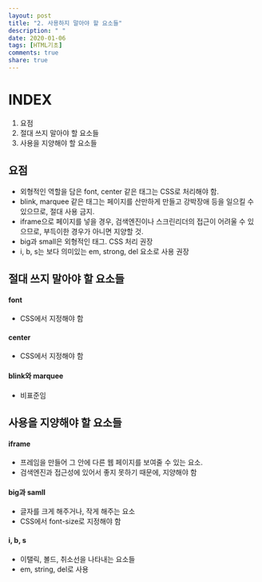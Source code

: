 ```yaml
---
layout: post
title: "2. 사용하지 말아야 할 요소들"
description: " "
date: 2020-01-06
tags: [HTML기초]
comments: true
share: true
---
```


# INDEX

1. 요점
2. 절대 쓰지 말아야 할 요소들
3. 사용을 지양해야 할 요소들



## 요점

- 외형적인 역할을 담은 font, center 같은 태그는 CSS로 처리해야 함.
- blink, marquee 같은 태그는 페이지를 산만하게 만들고 강박장애 등을 일으킬 수 있으므로, 절대 사용 금지.
- iframe으로 페이지를 넣을 경우, 검색엔진이나 스크린리더의 접근이 어려울 수 있으므로, 부득이한 경우가 아니면 지양할 것.
- big과 small은 외형적인 태그. CSS 처리 권장
- i, b, s는 보다 의미있는 em, strong, del 요소로 사용 권장

 

## 절대 쓰지 말아야 할 요소들

#### font

- CSS에서 지정해야 함

#### center

- CSS에서 지정해야 함

#### blink와 marquee

- 비표준임

 

## 사용을 지양해야 할 요소들

#### iframe

- 프레임을 만들어 그 안에 다른 웹 페이지를 보여줄 수 있는 요소.
- 검색엔진과 접근성에 있어서 좋지 못하기 때문에, 지양해야 함

#### big과 samll

- 글자를 크게 해주거나, 작게 해주는 요소
- CSS에서 font-size로 지정해야 함

#### i, b, s

- 이탤릭, 볼드, 취소선을 나타내는 요소들
- em, string, del로 사용
